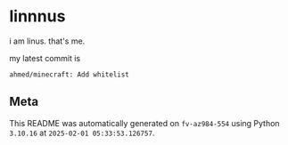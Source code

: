 # linnnus

i am linus. that's me.

my latest commit is

```
ahmed/minecraft: Add whitelist
```

## Meta

This README was automatically generated on `fv-az984-554` using Python
`3.10.16` at `2025-02-01 05:33:53.126757`.

